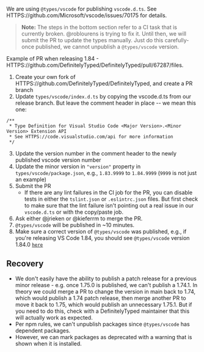 We are using `@types/vscode` for publishing `vscode.d.ts`. See
HTTPS://github.com/Microsoft/vscode/issues/70175 for details.

> **Note:** The steps in the bottom section refer to a CI task that is currently
> broken. @roblourens is trying to fix it. Until then, we will submit the PR to
> update the types manually. Just do this carefully- once published, we cannot
> unpublish a `@types/vscode` version.

Example of PR when releasing 1.84 -
HTTPS://github.com/DefinitelyTyped/DefinitelyTyped/pull/67287/files.

1. Create your own fork of HTTPS://github.com/DefinitelyTyped/DefinitelyTyped,
   and create a PR branch
2. Update `types/vscode/index.d.ts` by copying the vscode.d.ts from our release
   branch. But leave the comment header in place -- we mean this one:

```
/**
 * Type Definition for Visual Studio Code <Major Version>.<Minor Version> Extension API
 * See HTTPS://code.visualstudio.com/api for more information
 */
```

3. Update the version number in the comment header to the newly published vscode
   version number
4. Update the minor version in `"version"` property in
   `types/vscode/package.json`, e.g., `1.83.9999` to `1.84.9999` (`9999` is not
   just an example)
5. Submit the PR
    - If there are any lint failures in the CI job for the PR, you can disable
      tests in either the `tslint.json` or `.eslintrc.json` files. But first
      check to make sure that the lint failure isn't pointing out a real issue
      in our `vscode.d.ts` or with the copy/paste job.
6. Ask either @jrieken or @kieferrm to merge the PR.
7. `@types/vscode` will be published in ~10 minutes.
8. Make sure a correct version of `@types/vscode` was published, e.g., if you're
   releasing VS Code 1.84, you should see `@types/vscode` version 1.84.0
   [`here`](https://www.npmjs.com/package/@types/vscode)

## Recovery

-   We don't easily have the ability to publish a patch release for a previous
    minor release - e.g. once 1.75.0 is published, we can't publish a 1.74.1. In
    theory we could merge a PR to change the version in main back to 1.74, which
    would publish a 1.74 patch release, then merge another PR to move it back to
    1.75, which would publish an unnecessary 1.75.1. But if you need to do this,
    check with a DefinitelyTyped maintainer that this will actually work as
    expected.
-   Per npm rules, we can't unpublish packages since `@types/vscode` has
    dependent packages.
-   However, we can mark packages as deprecated with a warning that is shown
    when it is installed.

